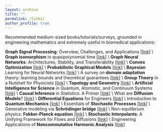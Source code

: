 ```yaml
---
layout: archive
title: ""
permalink: /links/
author_profile: true
---
```

Recommended medium-sized books/tutorials/surveys, grounded in engineering mathematics and extremely useful in biomedical applications:

**Graph Signal Processing**: Overview, Challenges, and Applications [[link]](https://ieeexplore.ieee.org/abstract/document/8347162) \\
**Graph isomorphism** in quasipolynomial time [[link]](https://dl.acm.org/doi/abs/10.1145/2897518.2897542) \\
**Graph Neural Networks**: Architectures, Stability, and Transferability [[link]](https://ieeexplore.ieee.org/abstract/document/9356126) \\
**Convex Optimization** [[link]](https://web.stanford.edu/~boyd/cvxbook/) \\
**Probabilistic Graphical Models** [[link]](https://thodrek.github.io/CS839_fall18/) \\
**Bayesian** Learning for Neural Networks [[link]](https://books.google.com/books?id=LHHrBwAAQBAJ&lpg=PA1&ots=K6w9SUaB_5&lr&pg=PA1#v=onepage&q&f=false) \\
A survey on **domain adaptation** theory: learning bounds and theoretical guarantees [[link]](https://arxiv.org/abs/2004.11829) \\
**Group Theory** in a Nutshell for Physicists [[link]](https://books.google.com/books?id=DmuYDwAAQBAJ&lpg=PR4&ots=wM_uonjs2c&dq=**Group%20Theory**%20in%20a%20Nutshell%20for%20Physicists&lr&pg=PR4#v=onepage&q=**Group%20Theory**%20in%20a%20Nutshell%20for%20Physicists&f=false) \\
**Topology and Geometry** [[link]](https://books.google.com/books?id=wuUlBQAAQBAJ&lpg=PA1&ots=LHmgyr1MJj&dq=Topology%20and%20Geometry&lr&pg=PA1#v=onepage&q=Topology%20and%20Geometry&f=false) \\
**Artificial Intelligence for Science** in Quantum, Atomistic, and Continuum Systems [[link]](https://arxiv.org/abs/2307.08423) \\
**Causal Inference** in Statistics: A Primer [[link]](http://bayes.cs.ucla.edu/PRIMER/) \\
What are **Diffusion Models**? [[link]](https://lilianweng.github.io/posts/2021-07-11-diffusion-models/) \\
**Differential Equations** for Engineers [[link]](https://www.math.hkust.edu.hk/~machas/differential-equations-for-engineers.pdf) \\
Introduction to **Quantum Mechanics** [[link]](https://books.google.com/books?id=LWRnDwAAQBAJ&lpg=PR11&ots=l2fu8IGhO3&dq=Introduction%20to%20**Quantum%20Mechanics**&lr&pg=PR11#v=onepage&q=Introduction%20to%20**Quantum%20Mechanics**&f=false) \\
Essentials of **Stochastic Processes** [[link]](https://link.springer.com/book/10.1007/978-3-319-45614-0) \\
Generative modeling via **Schrödinger bridge** [[link]](https://vdeborto.github.io/project/generative_modeling/session_5.pdf) \\
Non-equilibrium physics: **Fokker-Planck equation** [[link]](https://www.physik.uni-bielefeld.de/~borghini/Teaching/Nonequilibrium16/06_15.pdf) \\
**Stochastic Interpolants**: A Unifying Framework for Flows and Diffusions [[link]](https://arxiv.org/abs/2303.08797) \\
Engineering Applications of **Noncommutative Harmonic Analysis** [[link]](https://www.taylorfrancis.com/books/mono/10.1201/9781420041767/engineering-applications-noncommutative-harmonic-analysis-gregory-chirikjian-alexander-kyatkin)
